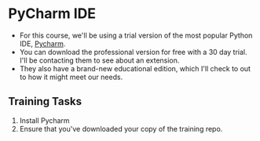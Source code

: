 # PyCharm IDE
* For this course, we'll be using a trial version of the most popular Python IDE, [Pycharm](https://www.jetbrains.com/pycharm/download/).
* You can download the professional version for free with a 30 day trial.  I'll be contacting them to see about an extension.
* They also have a brand-new educational edition, which I'll check to out to how it might meet our needs.

## Training Tasks
1. Install Pycharm
2. Ensure that you've downloaded your copy of the training repo.
